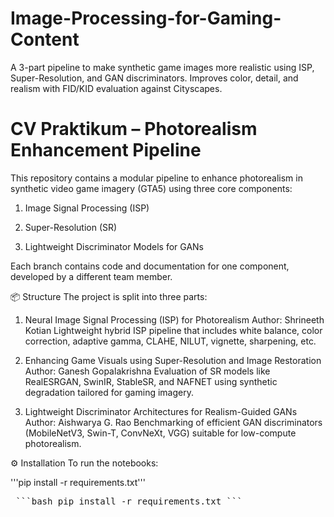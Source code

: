 # Image-Processing-for-Gaming-Content
A 3-part pipeline to make synthetic game images more realistic using ISP, Super-Resolution, and GAN discriminators. Improves color, detail, and realism with FID/KID evaluation against Cityscapes.

# CV Praktikum – Photorealism Enhancement Pipeline
This repository contains a modular pipeline to enhance photorealism in synthetic video game imagery (GTA5) using three core components:

1. Image Signal Processing (ISP)

2. Super-Resolution (SR)

3. Lightweight Discriminator Models for GANs

Each branch contains code and documentation for one component, developed by a different team member.

📦 Structure
The project is split into three parts:

1. Neural Image Signal Processing (ISP) for Photorealism
Author: Shrineeth Kotian
Lightweight hybrid ISP pipeline that includes white balance, color correction, adaptive gamma, CLAHE, NILUT, vignette, sharpening, etc.

2. Enhancing Game Visuals using Super-Resolution and Image Restoration
Author: Ganesh Gopalakrishna 
Evaluation of SR models like RealESRGAN, SwinIR, StableSR, and NAFNET using synthetic degradation tailored for gaming imagery.

3. Lightweight Discriminator Architectures for Realism-Guided GANs
Author: Aishwarya G. Rao 
Benchmarking of efficient GAN discriminators (MobileNetV3, Swin-T, ConvNeXt, VGG) suitable for low-compute photorealism.

⚙️ Installation
To run the notebooks:

'''pip install -r requirements.txt'''

<pre> ```bash pip install -r requirements.txt ``` 
 </pre>
